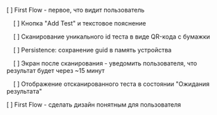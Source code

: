 [ ] First Flow - первое, что видит пользователь

&nbsp;&nbsp;&nbsp;&nbsp;[ ] Кнопка "Add Test" и текстовое пояснение

&nbsp;&nbsp;&nbsp;&nbsp;[ ] Сканирование уникального id теста в виде QR-кода с бумажки

&nbsp;&nbsp;&nbsp;&nbsp;[ ] Persistence: сохранение guid в память устройства

&nbsp;&nbsp;&nbsp;&nbsp;[ ] Экран после сканирования - уведомить пользователя, что результат будет через ~15 минут

&nbsp;&nbsp;&nbsp;&nbsp;[ ] Отображение отсканированного теста в состоянии "Ожидания результата"

[ ] First Flow - сделать дизайн понятным для пользователя